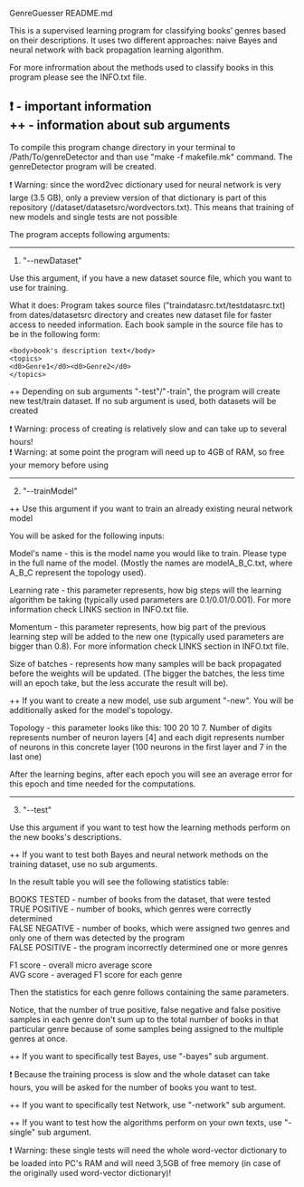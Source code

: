 GenreGuesser README.md

This is a supervised learning program for classifying books’ genres based on their descriptions. It uses two different approaches: naive Bayes and neural network with back propagation learning algorithm.

For more infrormation about the methods used to classify books in this program please see the INFO.txt file.

❗️  - important information\
++  - information about sub arguments
----------------------------------------

To compile this program change directory in your terminal to /Path/To/genreDetector and than use "make -f makefile.mk" command. The genreDetector program will be created.

❗️ Warning: since the word2vec dictionary used for neural network is very large (3.5 GB), only a preview version of that dictionary is part of this repository (/dataset/datasetsrc/wordvectors.txt). This means that training of new models and single tests are not possible

The program accepts following arguments:

----------------------------------------
1) "--newDataset"

Use this argument, if you have a new dataset source file, which you want to use for training. 

What it does: Program takes source files ("traindatasrc.txt/testdatasrc.txt) from dates/datasetsrc directory and creates new dataset file for faster access to needed information. Each book sample in the source file has to be in the following form:

```
<body>book's description text</body>
<topics>
<d0>Genre1</d0><d0>Genre2</d0>
</topics>
```

++ Depending on sub arguments "-test"/"-train", the program will create new test/train dataset. If no sub argument is used, both datasets will be created

❗️ Warning: process of creating is relatively slow and can take up to several hours!\
❗️ Warning: at some point the program will need up to 4GB of RAM, so free your memory before using

----------------------------------------
2) "--trainModel"

++ Use this argument if you want to train an already existing neural network model

You will be asked for the following inputs:

Model's name - this is the model name you would like to train. Please type in the full name of the model. (Mostly the names are modelA_B_C.txt, where A_B_C represent the topology used).

Learning rate - this parameter represents, how big steps will the learning algorithm be taking (typically used parameters are 0.1/0.01/0.001). For more information check LINKS section in INFO.txt file.

Momentum - this parameter represents, how big part of the previous learning step will be added to the new one (typically used parameters are bigger than 0.8). For more information check LINKS section in INFO.txt file.

Size of batches - represents how many samples will be back propagated before the weights will be updated. (The bigger the batches, the less time will an epoch take, but the less accurate the result will be).

++ If you want to create a new model, use sub argument "-new". You will be additionally asked for the model's topology.

Topology - this parameter looks like this: 100 20 10 7. Number of digits represents number of neuron layers [4] and each digit represents number of neurons in this concrete layer (100 neurons in the first layer and 7 in the last one)

After the learning begins, after each epoch you will see an average error for this epoch and time needed for the computations.

----------------------------------------
3) "--test"

Use this argument if you want to test how the learning methods perform on the new books's descriptions.

++ If you want to test both Bayes and neural network methods on the training dataset, use no sub arguments.

In the result table you will see the following statistics table:

BOOKS TESTED - number of books from the dataset, that were tested\
TRUE POSITIVE - number of books, which genres were correctly determined\
FALSE NEGATIVE - number of books, which were assigned two genres and only one of them was detected by the program\
FALSE POSITIVE - the program incorrectly determined one or more genres

F1 score - overall micro average score\
AVG score - averaged F1 score for each genre

Then the statistics for each genre follows containing the same parameters.

Notice, that the number of true positive, false negative and false positive samples in each genre don't sum up to the total number of books in that particular genre because of some samples being assigned to the multiple genres at once.


++ If you want to specifically test Bayes, use "-bayes" sub argument.

❗️ Because the training process is slow and the whole dataset can take hours, you will be asked for the number of books you want to test.

++ If you want to specifically test Network, use "-network" sub argument.

++ If you want to test how the algorithms perform on your own texts, use "-single" sub argument.

❗️ Warning: these single tests will need the whole word-vector dictionary to be loaded into PC's RAM and will need 3,5GB of free memory (in case of the originally used word-vector dictionary)!










